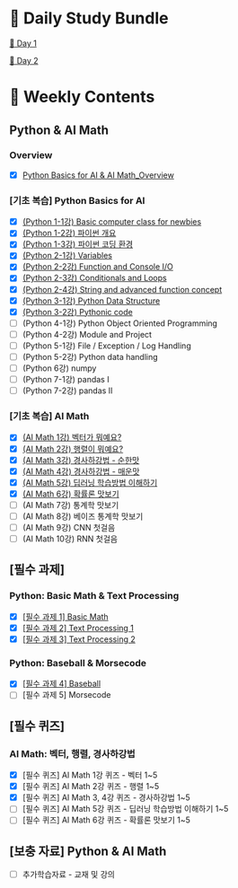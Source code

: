 # :notebook_with_decorative_cover: Daily Study Bundle

[🍈 Day 1](https://github.com/iamtrueline/Boostcamp_AI_Tech_Note/tree/main/LEVEL1_U_1/Day1 "Day 1")

[🍑 Day 2](https://github.com/iamtrueline/Boostcamp_AI_Tech_Note/tree/main/LEVEL1_U_1/Day2 "Day 2")

# :date: Weekly Contents
## Python & AI Math
### Overview
- [x] [Python Basics for AI & AI Math_Overview](https://github.com/iamtrueline/Boostcamp_AI_Tech_Note/blob/main/LEVEL1_U_1/Day1/Note.md "Day1 Note")
### [기초 복습] Python Basics for AI
- [x] [(Python 1-1강) Basic computer class for newbies](https://github.com/iamtrueline/Boostcamp_AI_Tech_Note/blob/main/LEVEL1_U_1/Day1/Note.md "Day1 Note")
- [x] [(Python 1-2강) 파이썬 개요](https://github.com/iamtrueline/Boostcamp_AI_Tech_Note/blob/main/LEVEL1_U_1/Day1/Note.md "Day1 Note")
- [x] [(Python 1-3강) 파이썬 코딩 환경](https://github.com/iamtrueline/Boostcamp_AI_Tech_Note/blob/main/LEVEL1_U_1/Day1/Note.md "Day1 Note")
- [x] [(Python 2-1강) Variables](https://github.com/iamtrueline/Boostcamp_AI_Tech_Note/blob/main/LEVEL1_U_1/Day1/Note.md "Day1 Note")
- [x] [(Python 2-2강) Function and Console I/O](https://github.com/iamtrueline/Boostcamp_AI_Tech_Note/blob/main/LEVEL1_U_1/Day1/Note.md "Day1 Note")
- [x] [(Python 2-3강) Conditionals and Loops](https://github.com/iamtrueline/Boostcamp_AI_Tech_Note/blob/main/LEVEL1_U_1/Day1/Note.md "Day1 Note")
- [x] [(Python 2-4강) String and advanced function concept](https://github.com/iamtrueline/Boostcamp_AI_Tech_Note/blob/main/LEVEL1_U_1/Day1/Note.md "Day1 Note")
- [x] [(Python 3-1강) Python Data Structure](https://github.com/iamtrueline/Boostcamp_AI_Tech_Note/blob/main/LEVEL1_U_1/Day2/Note.md "Day2 Note")
- [x] [(Python 3-2강) Pythonic code](https://github.com/iamtrueline/Boostcamp_AI_Tech_Note/blob/main/LEVEL1_U_1/Day2/Note.md "Day2 Note")
- [ ] (Python 4-1강) Python Object Oriented Programming
- [ ] (Python 4-2강) Module and Project
- [ ] (Python 5-1강) File / Exception / Log Handling
- [ ] (Python 5-2강) Python data handling
- [ ] (Python 6강) numpy
- [ ] (Python 7-1강) pandas I
- [ ] (Python 7-2강) pandas II
### [기초 복습] AI Math
- [x] [(AI Math 1강) 벡터가 뭐예요?](https://github.com/iamtrueline/Boostcamp_AI_Tech_Note/blob/main/LEVEL1_U_1/Day1/Note.md "Day1 Note")
- [x] [(AI Math 2강) 행렬이 뭐예요?](https://github.com/iamtrueline/Boostcamp_AI_Tech_Note/blob/main/LEVEL1_U_1/Day1/Note.md "Day1 Note")
- [x] [(AI Math 3강) 경사하강법 - 순한맛](https://github.com/iamtrueline/Boostcamp_AI_Tech_Note/blob/main/LEVEL1_U_1/Day2/Note.md "Day2 Note")
- [x] [(AI Math 4강) 경사하강법 - 매운맛](https://github.com/iamtrueline/Boostcamp_AI_Tech_Note/blob/main/LEVEL1_U_1/Day2/Note.md "Day2 Note")
- [x] [(AI Math 5강) 딥러닝 학습방법 이해하기](https://github.com/iamtrueline/Boostcamp_AI_Tech_Note/blob/main/LEVEL1_U_1/Day2/Note.md "Day2 Note")
- [x] [(AI Math 6강) 확률론 맛보기](https://github.com/iamtrueline/Boostcamp_AI_Tech_Note/blob/main/LEVEL1_U_1/Day2/Note.md "Day2 Note")
- [ ] (AI Math 7강) 통계학 맛보기
- [ ] (AI Math 8강) 베이즈 통계학 맛보기
- [ ] (AI Math 9강) CNN 첫걸음
- [ ] (AI Math 10강) RNN 첫걸음
## [필수 과제]
### Python: Basic Math & Text Processing
- [x] [[필수 과제 1] Basic Math](https://github.com/iamtrueline/Boostcamp_AI_Tech_Note/blob/main/LEVEL1_U_1/Day1/Assignment_1_Basic_Math.py "Day1 As1")
- [x] [[필수 과제 2] Text Processing 1](https://github.com/iamtrueline/Boostcamp_AI_Tech_Note/blob/main/LEVEL1_U_1/Day1/Assignment_2_Text_Processing_1.py "Day1 As2")
- [x] [[필수 과제 3] Text Processing 2](https://github.com/iamtrueline/Boostcamp_AI_Tech_Note/blob/main/LEVEL1_U_1/Day1/Assignment_3_Text_Processing_2.py "Day1 As3")
### Python: Baseball & Morsecode
- [x] [[필수 과제 4] Baseball](https://github.com/iamtrueline/Boostcamp_AI_Tech_Note/blob/main/LEVEL1_U_1/Day2/Assignment4_Baseball.py "Day2 As4")
- [ ] [필수 과제 5] Morsecode
## [필수 퀴즈]
### AI Math: 벡터, 행렬, 경사하강법
- [x] [필수 퀴즈] AI Math 1강 퀴즈 - 벡터 1~5
- [x] [필수 퀴즈] AI Math 2강 퀴즈 - 행렬 1~5
- [x] [필수 퀴즈] AI Math 3, 4강 퀴즈 - 경사하강법 1~5
- [ ] [필수 퀴즈] AI Math 5강 퀴즈 - 딥러닝 학습방법 이해하기 1~5
- [ ] [필수 퀴즈] AI Math 6강 퀴즈 - 확률론 맛보기 1~5
## [보충 자료] Python & AI Math
- [ ] 추가학습자료 - 교재 및 강의
